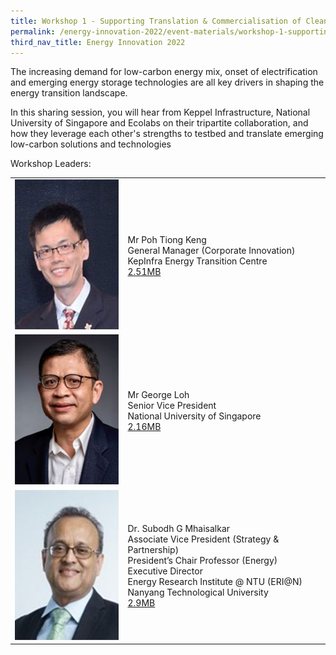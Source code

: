 ```yaml
---
title: Workshop 1 - Supporting Translation & Commercialisation of Clean Energy Technologies
permalink: /energy-innovation-2022/event-materials/workshop-1-supporting-translation-commercialisation-of-clean-energy-technologies/
third_nav_title: Energy Innovation 2022
---
```

The increasing demand for low-carbon energy mix, onset of electrification and emerging energy storage technologies are all key drivers in shaping the energy transition landscape. 

In this sharing session, you will hear from Keppel Infrastructure, National University of Singapore and Ecolabs  on their tripartite collaboration, and how they leverage each other's strengths to testbed and translate emerging low-carbon solutions and technologies

<div class="workshops leaders-heading">Workshop Leaders:</div>

<div class="speakers-tbl-container">
  <table>
    <tr>
      <td><img src="/images/speakers/poh-tiong-keng.jpg" alt="Poh Tiong Keng" width="180" height="240" /></td>
      <td>
        <p><span class="speaker-name">Mr Poh Tiong Keng</span><br>
        General Manager (Corporate Innovation)<br>
        KepInfra Energy Transition Centre<br>
        <a href="/files/EI2022/EMA EI2022_Workshop 1_Keppel.pdf">2.51MB<span class="sgds-icon sgds-icon-external"></span></a></p>
      </td>
    </tr>
    <tr>
      <td><img src="/images/speakers/george-loh.jpg" alt="George Loh" width="180" height="240" /></td>
      <td>
        <p><span class="speaker-name">Mr George Loh</span><br>
        Senior Vice President<br>
        National University of Singapore<br>
        <a href="/files/EI2022/EMA EI2022_Workshop 1_NUS.pdf">2.16MB<span class="sgds-icon sgds-icon-external"></span></a></p>
      </td>
    </tr>
    <tr>
      <td><img src="/images/speakers/subodh-mhaisalkar.jpg" alt="Subodh G Mhaisalkar" width="180" height="240" /></td>
      <td>
        <p><span class="speaker-name">Dr. Subodh G Mhaisalkar</span><br>
        Associate Vice President (Strategy & Partnership)<br>
        President’s Chair Professor (Energy)<br>
        Executive Director<br>
        Energy Research Institute @ NTU (ERI@N)<br>
        Nanyang Technological University<br>
        <a href="/files/EI2022/EMA EI2022_Workshop 1_NTU.pdf">2.9MB<span class="sgds-icon sgds-icon-external"></span></a></p>
      </td>
    </tr>
  </table>
</div>
